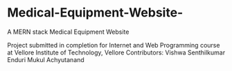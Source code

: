# Medical-Equipment-Website-
A MERN stack Medical Equipment Website

Project submitted in completion for Internet and Web Programming course at Vellore Institute of Technology, Vellore
Contributors:
Vishwa Senthilkumar
Enduri Mukul Achyutanand
